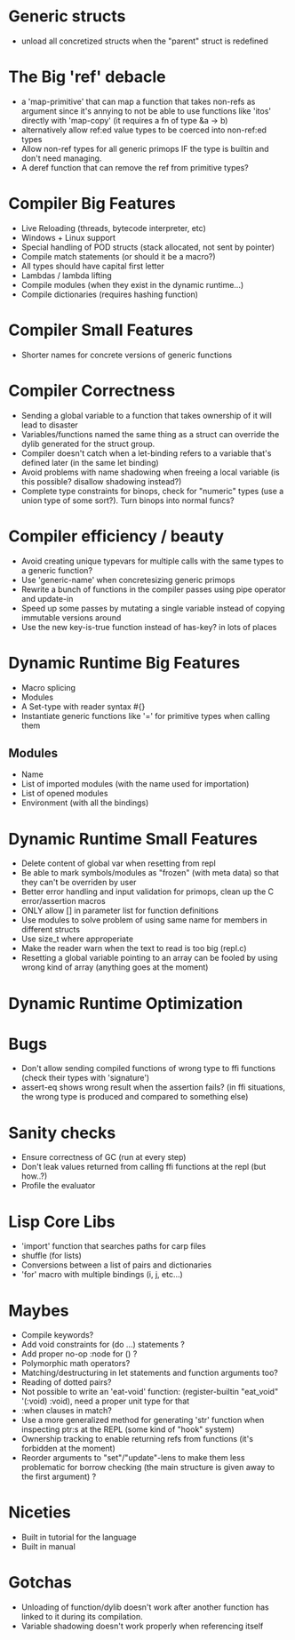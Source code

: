 # Generic structs 
  - unload all concretized structs when the "parent" struct is redefined

# The Big 'ref' debacle
  - a 'map-primitive' that can map a function that takes non-refs as argument since it's annying to not be able to use functions like 'itos' directly with 'map-copy' (it requires a fn of type &a -> b)
  - alternatively allow ref:ed value types to be coerced into non-ref:ed types
  - Allow non-ref types for all generic primops IF the type is builtin and don't need managing.
  - A deref function that can remove the ref from primitive types?

# Compiler Big Features
  - Live Reloading (threads, bytecode interpreter, etc)
  - Windows + Linux support
  - Special handling of POD structs (stack allocated, not sent by pointer)
  - Compile match statements (or should it be a macro?)
  - All types should have capital first letter
  - Lambdas / lambda lifting
  - Compile modules (when they exist in the dynamic runtime...)
  - Compile dictionaries (requires hashing function)
  
# Compiler Small Features
  - Shorter names for concrete versions of generic functions

# Compiler Correctness
  - Sending a global variable to a function that takes ownership of it will lead to disaster
  - Variables/functions named the same thing as a struct can override the dylib generated for the struct group.
  - Compiler doesn't catch when a let-binding refers to a variable that's defined later (in the same let binding)
  - Avoid problems with name shadowing when freeing a local variable (is this possible? disallow shadowing instead?)
  - Complete type constraints for binops, check for "numeric" types (use a union type of some sort?). Turn binops into normal funcs?
  
# Compiler efficiency / beauty
  - Avoid creating unique typevars for multiple calls with the same types to a generic function?
  - Use 'generic-name' when concretesizing generic primops
  - Rewrite a bunch of functions in the compiler passes using pipe operator and update-in
  - Speed up some passes by mutating a single variable instead of copying immutable versions around
  - Use the new key-is-true function instead of has-key? in lots of places


# Dynamic Runtime Big Features
  - Macro splicing
  - Modules 
  - A Set-type with reader syntax #{}
  - Instantiate generic functions like '=' for primitive types when calling them
  
## Modules
  - Name
  - List of imported modules (with the name used for importation)
  - List of opened modules
  - Environment (with all the bindings)

# Dynamic Runtime Small Features
  - Delete content of global var when resetting from repl
  - Be able to mark symbols/modules as "frozen" (with meta data) so that they can't be overriden by user
  - Better error handling and input validation for primops, clean up the C error/assertion macros
  - ONLY allow [] in parameter list for function definitions
  - Use modules to solve problem of using same name for members in different structs
  - Use size_t where approperiate
  - Make the reader warn when the text to read is too big (repl.c)
  - Resetting a global variable pointing to an array can be fooled by using wrong kind of array (anything goes at the moment)
  
# Dynamic Runtime Optimization

# Bugs
  - Don't allow sending compiled functions of wrong type to ffi functions (check their types with 'signature')
  - assert-eq shows wrong result when the assertion fails? (in ffi situations, the wrong type is produced and compared to something else)
  
# Sanity checks
  - Ensure correctness of GC (run at every step)
  - Don't leak values returned from calling ffi functions at the repl (but how..?)
  - Profile the evaluator
  
  
  
# Lisp Core Libs
  - 'import' function that searches paths for carp files
  - shuffle (for lists)
  - Conversions between a list of pairs and dictionaries
  - 'for' macro with multiple bindings (i, j, etc...)

# Maybes
  - Compile keywords?
  - Add void constraints for (do ...) statements ?
  - Add proper no-op :node for () ?
  - Polymorphic math operators?
  - Matching/destructuring in let statements and function arguments too?
  - Reading of dotted pairs?
  - Not possible to write an 'eat-void' function: (register-builtin "eat_void" '(:void) :void), need a proper unit type for that
  - :when clauses in match?
  - Use a more generalized method for generating 'str' function when inspecting ptr:s at the REPL (some kind of "hook" system)
  - Ownership tracking to enable returning refs from functions (it's forbidden at the moment)
  - Reorder arguments to "set"/"update"-lens to make them less problematic for borrow checking (the main structure is given away to the first argument) ?

# Niceties
  - Built in tutorial for the language
  - Built in manual

# Gotchas
  - Unloading of function/dylib doesn't work after another function has linked to it during its compilation.
  - Variable shadowing doesn't work properly when referencing itself
